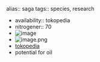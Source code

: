 alias:: saga
tags:: species, research

- availability:: tokopedia
- nitrogener:: 70
- ![image](https://ipfs.io/ipfs/QmZRF13PrN6Tv5Cimv99ohPRxihcWUFXVvmmQSDBb3HXFd)
- ![image.png](https://ipfs.io/ipfs/QmNxr6tZEgg8x8pzo8jWcVdZLkX91eZ59pBx3CTmzQoQbj)
- [tokopedia](https://www.tokopedia.com/mitratunasrimba/benih-saga-merah?extParam=whid%3D9687131)
- potential for oil
